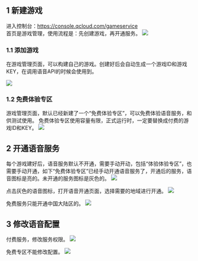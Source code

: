 ## 1 新建游戏
进入控制台：https://console.qcloud.com/gameservice  
首页是游戏管理，使用流程是：先创建游戏，再开通服务。
![](https://mc.qcloudimg.com/static/img/07db2948dc8aff9a7807c28029f7a752/image.png)


### 1.1 添加游戏  
在游戏管理页面，可以构建自己的游戏。创建好后会自动生成一个游戏ID和游戏KEY，在调用语音API的时候会使用到。

![](https://mc.qcloudimg.com/static/img/5ff6c29cf96bc110cf05f820575f9e43/image.png) 

### 1.2 免费体验专区  
游戏管理页面，默认已经新建了一个“免费体验专区”，可以免费体验语音服务，和供测试使用。 
免费体验专区使用容量有限，正式运行时，一定要替换成付费的游戏ID和KEY。
![](https://mc.qcloudimg.com/static/img/f19385954235ea03abc7e8f163a64470/image.png)

## 2 开通语音服务

每个游戏建好后，语音服务默认不开通，需要手动开动，包括“体验体验专区”，也需要手动开通，如下“免费体验专区”已经手动开通语音服务了，开通后的服务，语音图标是亮的。未开通的服务图标是灰色的。
![](https://mc.qcloudimg.com/static/img/3952fb74c4884b937d7b6c8f4ec18c69/image.png)   
  
点击灰色的语音图标，打开语音开通页面，选择需要的地域进行开通。
![](https://mc.qcloudimg.com/static/img/90866fba1eca6897b7fd724c0768dac9/image.png) 

免费服务只能开通中国大陆区的。 
![](https://mc.qcloudimg.com/static/img/c2d35214791f2d1c0fa76fffee4ee59f/image.png) 



## 3 修改语音配置


付费服务，修改服务权限。
![](https://mc.qcloudimg.com/static/img/442526170e788940bbfb34bac83ccf72/image.png)


免费专区不能修改配置。
![](https://mc.qcloudimg.com/static/img/c2d35214791f2d1c0fa76fffee4ee59f/image.png) 
